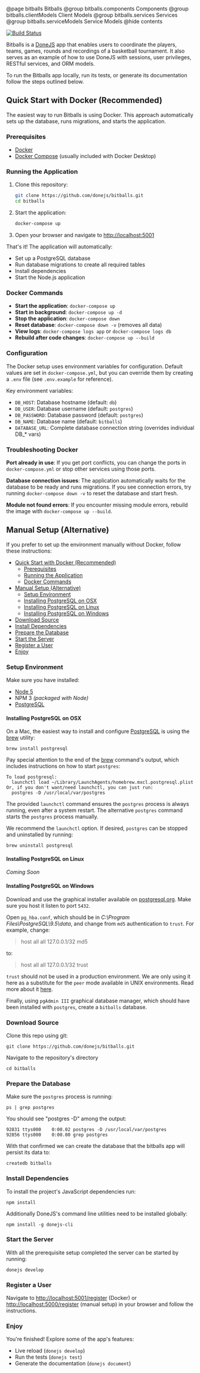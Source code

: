 @page bitballs Bitballs
@group bitballs.components Components
@group bitballs.clientModels Client Models
@group bitballs.services Services
@group bitballs.serviceModels Service Models
@hide contents

[![Build Status](https://travis-ci.org/donejs/bitballs.svg?branch=master)](https://travis-ci.org/donejs/bitballs)

Bitballs is a [DoneJS](https://donejs.com) app that enables users to coordinate
the players, teams, games, rounds and recordings of a basketball tournament.
It also serves as an example of how to use DoneJS with sessions, user
privileges, RESTful services, and ORM models.

To run the Bitballs app locally, run its tests, or generate its documentation
follow the steps outlined below.

## Quick Start with Docker (Recommended)

The easiest way to run Bitballs is using Docker. This approach automatically sets up the database, runs migrations, and starts the application.

### Prerequisites

- [Docker](https://www.docker.com/get-started)
- [Docker Compose](https://docs.docker.com/compose/install/) (usually included with Docker Desktop)

### Running the Application

1. Clone this repository:
   ```bash
   git clone https://github.com/donejs/bitballs.git
   cd bitballs
   ```

2. Start the application:
   ```bash
   docker-compose up
   ```

3. Open your browser and navigate to [http://localhost:5001](http://localhost:5001)

That's it! The application will automatically:
- Set up a PostgreSQL database
- Run database migrations to create all required tables
- Install dependencies
- Start the Node.js application

### Docker Commands

- **Start the application**: `docker-compose up`
- **Start in background**: `docker-compose up -d`
- **Stop the application**: `docker-compose down`
- **Reset database**: `docker-compose down -v` (removes all data)
- **View logs**: `docker-compose logs app` or `docker-compose logs db`
- **Rebuild after code changes**: `docker-compose up --build`

### Configuration

The Docker setup uses environment variables for configuration. Default values are set in `docker-compose.yml`, but you can override them by creating a `.env` file (see `.env.example` for reference).

Key environment variables:
- `DB_HOST`: Database hostname (default: `db`)
- `DB_USER`: Database username (default: `postgres`) 
- `DB_PASSWORD`: Database password (default: `postgres`)
- `DB_NAME`: Database name (default: `bitballs`)
- `DATABASE_URL`: Complete database connection string (overrides individual DB_* vars)

### Troubleshooting Docker

**Port already in use**: If you get port conflicts, you can change the ports in `docker-compose.yml` or stop other services using those ports.

**Database connection issues**: The application automatically waits for the database to be ready and runs migrations. If you see connection errors, try running `docker-compose down -v` to reset the database and start fresh.

**Module not found errors**: If you encounter missing module errors, rebuild the image with `docker-compose up --build`.

## Manual Setup (Alternative)

If you prefer to set up the environment manually without Docker, follow these instructions:

<!-- START doctoc generated TOC please keep comment here to allow auto update -->
<!-- DON'T EDIT THIS SECTION, INSTEAD RE-RUN doctoc TO UPDATE -->


- [Quick Start with Docker (Recommended)](#quick-start-with-docker-recommended)
  - [Prerequisites](#prerequisites)
  - [Running the Application](#running-the-application)
  - [Docker Commands](#docker-commands)
- [Manual Setup (Alternative)](#manual-setup-alternative)
  - [Setup Environment](#setup-environment)
  - [Installing PostgreSQL on OSX](#installing-postgresql-on-osx)
  - [Installing PostgreSQL on Linux](#installing-postgresql-on-linux)
  - [Installing PostgreSQL on Windows](#installing-postgresql-on-windows)
- [Download Source](#download-source)
- [Install Dependencies](#install-dependencies)
- [Prepare the Database](#prepare-the-database)
- [Start the Server](#start-the-server)
- [Register a User](#register-a-user)
- [Enjoy](#enjoy)

<!-- END doctoc generated TOC please keep comment here to allow auto update -->

### Setup Environment

Make sure you have installed:

- [Node 5](https://nodejs.org/en/download/)
- NPM 3 *(packaged with Node)*
- [PostgreSQL](https://www.postgresql.org/download/)

#### Installing PostgreSQL on OSX

On a Mac, the easiest way to install and configure [PostgreSQL](https://www.postgresql.org)
is using the [brew](https://brew.sh/) utility:

```
brew install postgresql
```

Pay special attention to the end of the [brew](https://brew.sh/) command's
output, which includes instructions on how to start `postgres`:

```
To load postgresql:
  launchctl load ~/Library/LaunchAgents/homebrew.mxcl.postgresql.plist
Or, if you don't want/need launchctl, you can just run:
  postgres -D /usr/local/var/postgres
```

The provided `launchctl` command ensures the `postgres` process is always
running, even after a system restart. The alternative `postgres` command
starts the `postgres` process manually.

We recommend the `launchctl` option. If desired, `postgres` can be
stopped and uninstalled by running:

```
brew uninstall postgresql
```

#### Installing PostgreSQL on Linux

*Coming Soon*

#### Installing PostgreSQL on Windows

Download and use the graphical installer available on [postgresql.org](http://www.postgresql.org/download/windows/). Make sure you host it listen to port `5432`.

Open `pg_hba.conf`, which should be in _C:\Program Files\PostgreSQL\9.5\data_, and change from `md5` authentication to `trust`. For example, change:

> host    all             all             127.0.0.1/32            md5

to:

> host    all             all             127.0.0.1/32            trust

`trust` should not be used in a production environment.  We are only using it here as a substitute for the `peer` mode available in UNIX environments. Read more about it [here](http://www.postgresql.org/docs/9.5/static/auth-methods.html).



Finally, using `pgAdmin III` graphical database manager, which should have been installed with `postgres`, create a `bitballs` database.


### Download Source

Clone this repo using git:

```
git clone https://github.com/donejs/bitballs.git
```

Navigate to the repository's directory

```
cd bitballs
```

### Prepare the Database

Make sure the `postgres` process is running:

```
ps | grep postgres
```

You should see "postgres -D" among the output:

```
92831 ttys000    0:00.02 postgres -D /usr/local/var/postgres
92856 ttys000    0:00.00 grep postgres
```

With that confirmed we can create the database that the bitballs app
will persist its data to:

```
createdb bitballs
```

### Install Dependencies

To install the project's JavaScript dependencies run:

```
npm install
```

Additionally DoneJS's command line utilities need to be installed globally:

```
npm install -g donejs-cli
```

### Start the Server

With all the prerequisite setup completed the server can be started by running:

```
donejs develop
```

### Register a User

Navigate to [http://localhost:5001/register](http://localhost:5001/register) (Docker) or [http://localhost:5000/register](http://localhost:5000/register) (manual setup)
in your browser and follow the instructions.

### Enjoy

You're finished! Explore some of the app's features:

- Live reload (`donejs develop`)
- Run the tests (`donejs test`)
- Generate the documentation (`donejs document`)
